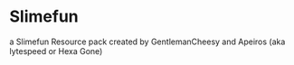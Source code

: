 # Slimefun
a Slimefun Resource pack created by GentlemanCheesy and Apeiros (aka lytespeed or Hexa Gone)
